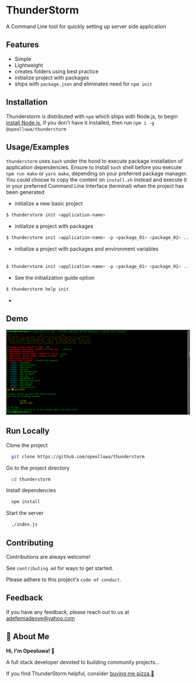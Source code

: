 # ThunderStorm

A Command Line tool for quickly setting up server side application

## Features

- Simple
- Lightweight
- creates folders using best practice
- initialize project with packages
- ships with `package.json` and eliminates need for `npm init`

## Installation

Thunderstorm is distributed with `npm` which ships with Node.js, to begin [install Node.js](https://nodejs.org), if you don't have it installed, then run `npm i -g @opeolluwa/thunderstorm`

## Usage/Examples

`thunderstorm` uses `bash` under the hood to execute package installation of application dependencies. Ensure to install `bash` shell before you execute `npm run make` or `yarn make`, depending on your preferred package manager. You could choose to copy the content on `install.sh` instead and execute it in your preferred Command Line Interface (terminal) when the project has been generated

- initialize a new basic project

```bash
$ thunderstorm init <application-name>

```

- initialize a project with packages

```bash
$ thunderstorm init <application-name> -p <package_01> <package_02> ...

```

- initialize a project with packages and environment variables

```bash

$ thunderstorm init <application-name> -p <package_01> <package_02> ...  -e <VARIABLE_01=value_01> <VARIABLE_02=value_02> ...

```

- See the initialization guide option

```bash
$ thunderstorm help init
```

- 

## Demo

![demo](./thunderstorm.png)

## Run Locally

Clone the project

```bash
  git clone https://github.com/opeolluwa/thunderstorm
```

Go to the project directory

```bash
  cd thunderstorm
```

Install dependencies

```bash
  npm install
```

Start the server

```bash
  ./index.js
```

## Contributing

Contributions are always welcome!

See `contributing.md` for ways to get started.

Please adhere to this project's `code of conduct`.

## Feedback

If you have any feedback, please reach out to us at adefemiadeoye@yahoo.com

## 🚀 About Me

**Hi, I'm Opeoluwa! 👋**

A full stack developer devoted to building community projects...

If you find ThunderStorm helpful, consider [buying me pizza 🍕](https://getfidia.com/pay/opeolluwa/open-source)
